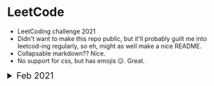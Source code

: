 # LeetCode 

- LeetCoding challenge 2021
- Didn't want to make this repo public, but it'll probably guilt me into leetcod-ing regularly, so eh, might as well make a nice README.
- Collapsable markdown?? Nice.
- No support for css, but has emojis :expressionless:. Great.

<details>
<summary style="font-size:20px">Feb 2021 </summary>

## February 2021

*
   <details>
   <summary> Feb 1 </summary>

   ### Number of 1 Bits
   
   A function that takes an unsigned integer and returns the number of '1' bits it has (also known as the Hamming weight).

   Eg - <br />

   1. 
       * **Input**: 11
       * **Output**: 3
       * **Explaination**: The input 11 (binary string  0000000000000000000000000001011) has a total of three '1' bits.

   2. 
       * **Input**: 32
       * **Output**: 1
       * **Explaination**: The input 32 (binary string  0000000000000000000000000100000) has a total of one '1' bit.
   </details>

*
   <details>
   <summary> Feb 2 </summary>

   ### Trimming a binary tree 

   Given the `root` of a binary search tree and the lowest and highest boundaries as `low` and `high`, trim the tree so that all its elements lies in `[low, high]`. Trimming the tree should not change the relative structure of the elements that will remain in the tree (i.e., any node's descendant should remain a descendant). It can be proven that there is a unique answer.

   Eg - <br />

   1. 
      * **Input**: root = [1,0,2], low = 1, high = 2
      * **Output**: [1,null,2]

   2. 
      * **Input**: root = [3,0,4,null,2,null,null,1], low = 1, high = 3
      * **Output**: [3,2,null,1]

   3. 
      * **Input**: root = [1,null,2], low = 1, high = 3
      * **Output**: [1,null,2]

   </details>

*
   <details>
   <summary> Feb 3 </summary>

   ### Trimming a binary tree 

   Given `head`, the head of a linked list, determine if the linked list has a cycle in it.

   There is a cycle in a linked list if there is some node in the list that can be reached again by continuously following the `next` pointer. Internally, `pos` is used to denote the index of the node that tail's `next` pointer is connected to. **Note that `pos` is not passed as a parameter**.

   Eg - <br />

   1. 
      * **Input**: head = [3,2,0,-4], pos = 1
      * **Output**: true
      * **Explanation**: There is a cycle in the linked list, where the tail connects to the 1st node (0-indexed).

   2. 
      * **Input**: head = [1,2], pos = 0
      * **Output**: true
      * **Explanation**:  There is a cycle in the linked list, where the tail connects to the 0th node.

   3. 
      * **Input**:  head = [1], pos = -1
      * **Output**: false
      * **Explanation**: There is no cycle in the linked list.

   </details>

*
   <details>
   <summary> Feb 4 </summary>

   ### Longest Harmonious Subsequence

   We define a harmonious array as an array where the difference between its maximum value and its minimum value is **exactly** 1.

   Given an integer array `nums`, return the *length of its longest harmonious subsequence among all its possible subsequences*.

   A **subsequence** of array is a sequence that can be derived from the array by deleting some or no elements without changing the order of the remaining elements.
   Eg - <br />

   1. 
      * **Input**: nums = [1,3,2,2,5,2,3,7]
      * **Output**: 5
      * **Explanation**:  The longest harmonious subsequence is [3,2,2,2,3].

   2. 
      * **Input**: nums = [1,2,3,4]
      * **Output**: 2

   3. 
      * **Input**: nums = [1,1,1,1]
      * **Output**: 0

   </details>
   
*
   <details>
   <summary> Feb 4 </summary>

   ### Simplify Path

   Given a string `path`, which is an **absolute path** (starting with a slash `'/'`) to a file or directory in a Unix-style file system, convert it to the simplified **canonical path**.

   - `'.'` : current directory 
   - `'..'`: refers to the directory up a level
   - `'//'`: treated as a single slash '/'
   - `'...'`: any other format of periods are treated as file/directory names.

   *Return the simplified **canonical path**.*

   1. 
      * **Input**: nums = [1,3,2,2,5,2,3,7]
      * **Output**: 5
      * **Explanation**:  The longest harmonious subsequence is [3,2,2,2,3].

   2. 
      * **Input**: nums = [1,2,3,4]
      * **Output**: 2

   3. 
      * **Input**: nums = [1,1,1,1]
      * **Output**: 0

   </details>
   
</details>
